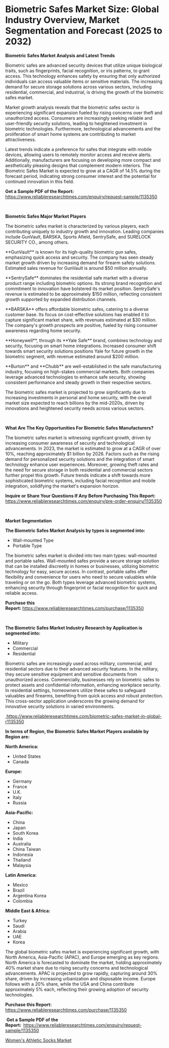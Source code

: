 <p><h1>Biometric Safes Market Size: Global Industry Overview, Market Segmentation and Forecast (2025 to 2032)</h1></p><p><strong>Biometric Safes Market Analysis and Latest Trends</strong></p>
<p><p>Biometric safes are advanced security devices that utilize unique biological traits, such as fingerprints, facial recognition, or iris patterns, to grant access. This technology enhances safety by ensuring that only authorized individuals can access valuable items or sensitive materials. The increasing demand for secure storage solutions across various sectors, including residential, commercial, and industrial, is driving the growth of the biometric safes market.</p><p>Market growth analysis reveals that the biometric safes sector is experiencing significant expansion fueled by rising concerns over theft and unauthorized access. Consumers are increasingly seeking reliable and user-friendly security solutions, leading to heightened investment in biometric technologies. Furthermore, technological advancements and the proliferation of smart home systems are contributing to market attractiveness.</p><p>Latest trends indicate a preference for safes that integrate with mobile devices, allowing users to remotely monitor access and receive alerts. Additionally, manufacturers are focusing on developing more compact and aesthetically pleasing designs that complement modern interiors. The Biometric Safes Market is expected to grow at a CAGR of 14.5% during the forecast period, indicating strong consumer interest and the potential for continued innovation in this field.</p></p>
<p><strong>Get a Sample PDF of the Report:&nbsp;</strong> <a href="https://www.reliableresearchtimes.com/enquiry/request-sample/1135350?utm_campaign=3005&utm_medium=2&utm_source=Github&utm_content=ia&utm_term=04042025&utm_id=biometric-safes">https://www.reliableresearchtimes.com/enquiry/request-sample/1135350</a></p>
<p>&nbsp;</p>
<p><strong>Biometric Safes Major Market Players</strong></p>
<p><p>The biometric safes market is characterized by various players, each contributing uniquely to industry growth and innovation. Leading companies include GunVault, BARSKA, Sports Afield, SentrySafe, and SURELOCK SECURITY CO., among others.</p><p>**GunVault** is known for its high-quality biometric gun safes, emphasizing quick access and security. The company has seen steady market growth driven by increasing demand for firearm safety solutions. Estimated sales revenue for GunVault is around $50 million annually.</p><p>**SentrySafe** dominates the residential safe market with a diverse product range including biometric options. Its strong brand recognition and commitment to innovation have bolstered its market position. SentrySafe's revenue is estimated to be approximately $150 million, reflecting consistent growth supported by expanded distribution channels.</p><p>**BARSKA** offers affordable biometric safes, catering to a diverse customer base. Its focus on cost-effective solutions has enabled it to capture significant market share, with revenues estimated at $30 million. The company's growth prospects are positive, fueled by rising consumer awareness regarding home security.</p><p>**Honeywell**, through its **Yale Safe** brand, combines technology and security, focusing on smart home integrations. Increased consumer shift towards smart security solutions positions Yale for future growth in the biometric segment, with revenue estimated around $200 million.</p><p>**Burton** and **Chubb** are well-established in the safe manufacturing industry, focusing on high-stakes commercial markets. Both companies leverage advanced technologies to enhance safe security, showing consistent performance and steady growth in their respective sectors.</p><p>The biometric safes market is projected to grow significantly due to increasing investments in personal and home security, with the overall market size expected to reach billions by the mid-2020s, driven by innovations and heightened security needs across various sectors.</p></p>
<p>&nbsp;</p>
<p><strong>What Are The Key Opportunities For Biometric Safes Manufacturers?</strong></p>
<p><p>The biometric safes market is witnessing significant growth, driven by increasing consumer awareness of security and technological advancements. In 2023, the market is estimated to grow at a CAGR of over 10%, reaching approximately $1 billion by 2026. Factors such as the rising demand for personalized security solutions and the integration of smart technology enhance user experiences. Moreover, growing theft rates and the need for secure storage in both residential and commercial sectors further propel this growth. Future trends indicate a shift towards more sophisticated biometric systems, including facial recognition and mobile integration, solidifying the market's expansion horizon.</p></p>
<p><strong>Inquire or Share Your Questions If Any Before Purchasing This Report:</strong> <a href="https://www.reliableresearchtimes.com/enquiry/pre-order-enquiry/1135350?utm_campaign=3005&utm_medium=2&utm_source=Github&utm_content=ia&utm_term=04042025&utm_id=biometric-safes">https://www.reliableresearchtimes.com/enquiry/pre-order-enquiry/1135350</a></p>
<p>&nbsp;</p>
<p><strong>Market Segmentation</strong></p>
<p><strong>The Biometric Safes Market Analysis by types is segmented into:</strong></p>
<p><ul><li>Wall-mounted Type</li><li>Portable Type</li></ul></p>
<p><p>The biometric safes market is divided into two main types: wall-mounted and portable safes. Wall-mounted safes provide a secure storage solution that can be installed discreetly in homes or businesses, utilizing biometric technology for easy, secure access. In contrast, portable safes offer flexibility and convenience for users who need to secure valuables while traveling or on the go. Both types leverage advanced biometric systems, enhancing security through fingerprint or facial recognition for quick and reliable access.</p></p>
<p><strong>Purchase this Report:&nbsp;</strong><a href="https://www.reliableresearchtimes.com/purchase/1135350?utm_campaign=3005&utm_medium=2&utm_source=Github&utm_content=ia&utm_term=04042025&utm_id=biometric-safes">https://www.reliableresearchtimes.com/purchase/1135350</a></p>
<p>&nbsp;</p>
<p><strong>The Biometric Safes Market Industry Research by Application is segmented into:</strong></p>
<p><ul><li>Military</li><li>Commercial</li><li>Residential</li></ul></p>
<p><p>Biometric safes are increasingly used across military, commercial, and residential sectors due to their advanced security features. In the military, they secure sensitive equipment and sensitive documents from unauthorized access. Commercially, businesses rely on biometric safes to protect assets and confidential information, enhancing workplace security. In residential settings, homeowners utilize these safes to safeguard valuables and firearms, benefiting from quick access and robust protection. This cross-sector application underscores the growing demand for innovative security solutions in varied environments.</p></p>
<p><a href="https://www.reliableresearchtimes.com/biometric-safes-market-in-global-r1135350?utm_campaign=3005&utm_medium=2&utm_source=Github&utm_content=ia&utm_term=04042025&utm_id=biometric-safes">&nbsp;https://www.reliableresearchtimes.com/biometric-safes-market-in-global-r1135350</a></p>
<p><strong>In terms of Region, the Biometric Safes Market Players available by Region are:</strong></p>
<p>
    <p> <strong> North America: </strong>
        <ul>
            <li>United States</li>
            <li>Canada</li>
        </ul>
        </p> 
    <p> <strong> Europe: </strong>
        <ul>
            <li>Germany</li>
            <li>France</li>
            <li>U.K.</li>
            <li>Italy</li>
            <li>Russia</li>
        </ul>
        </p> 
    <p> <strong> Asia-Pacific: </strong>
        <ul>
            <li>China</li>
            <li>Japan</li>
            <li>South Korea</li>
            <li>India</li>
            <li>Australia</li>
            <li>China Taiwan</li>
            <li>Indonesia</li>
            <li>Thailand</li>
            <li>Malaysia</li>
        </ul>
        </p> 
    <p> <strong> Latin America: </strong>
        <ul>
            <li>Mexico</li>
            <li>Brazil</li>
            <li>Argentina Korea</li>
            <li>Colombia</li>
        </ul>
        </p> 
    <p> <strong> Middle East & Africa: </strong>
        <ul>
            <li>Turkey</li>
            <li>Saudi</li>
            <li>Arabia</li>
            <li>UAE</li>
            <li>Korea</li>
        </ul>
    </p>
    </p>
<p><p>The global biometric safes market is experiencing significant growth, with North America, Asia-Pacific (APAC), and Europe emerging as key regions. North America is forecasted to dominate the market, holding approximately 40% market share due to rising security concerns and technological advancements. APAC is projected to grow rapidly, capturing around 30% share, driven by increasing urbanization and disposable income. Europe follows with a 20% share, while the USA and China contribute approximately 5% each, reflecting their growing adoption of security technologies.</p></p>
<p><strong>Purchase this Report: </strong><a href="https://www.reliableresearchtimes.com/purchase/1135350?utm_campaign=3005&utm_medium=2&utm_source=Github&utm_content=ia&utm_term=04042025&utm_id=biometric-safes">https://www.reliableresearchtimes.com/purchase/1135350</a></p>
<p>&nbsp;<strong>Get a Sample PDF of the Report:&nbsp;&nbsp;</strong><a href="https://www.reliableresearchtimes.com/enquiry/request-sample/1135350?utm_campaign=3005&utm_medium=2&utm_source=Github&utm_content=ia&utm_term=04042025&utm_id=biometric-safes">https://www.reliableresearchtimes.com/enquiry/request-sample/1135350</a></p>
<p><strong></strong></p>
<p><p><a href="https://github.com/zanoligarav/Market-Research-Report-List-1/blob/main/womens-athletic-socks-market.md?utm_campaign=3005&utm_medium=2&utm_source=Github&utm_content=ia&utm_term=04042025&utm_id=biometric-safes">Women's Athletic Socks Market</a></p></p>